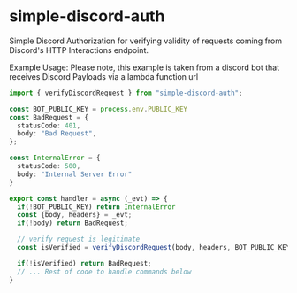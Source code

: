 # simple-discord-auth

Simple Discord Authorization for verifying validity of requests coming from Discord's HTTP Interactions endpoint.

Example Usage:
Please note, this example is taken from a discord bot that receives Discord Payloads via a lambda function url
```ts
import { verifyDiscordRequest } from "simple-discord-auth";

const BOT_PUBLIC_KEY = process.env.PUBLIC_KEY
const BadRequest = {
  statusCode: 401,
  body: "Bad Request",
};

const InternalError = {
  statusCode: 500,
  body: "Internal Server Error"
}

export const handler = async (_evt) => {
  if(!BOT_PUBLIC_KEY) return InternalError
  const {body, headers} = _evt;
  if(!body) return BadRequest;

  // verify request is legitimate
  const isVerified = verifyDiscordRequest(body, headers, BOT_PUBLIC_KEY);

  if(!isVerified) return BadRequest;
  // ... Rest of code to handle commands below
}
```